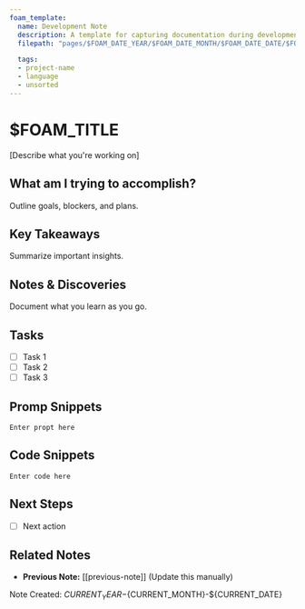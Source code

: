 ```yaml
---
foam_template:
  name: Development Note
  description: A template for capturing documentation during development.
  filepath: "pages/$FOAM_DATE_YEAR/$FOAM_DATE_MONTH/$FOAM_DATE_DATE/$FOAM_SLUG.md"

  tags: 
  - project-name
  - language
  - unsorted
---
```

# $FOAM_TITLE

[Describe what you're working on]

## What am I trying to accomplish?

Outline goals, blockers, and plans.

## Key Takeaways

Summarize important insights.

## Notes & Discoveries

Document what you learn as you go.

## Tasks

- [ ] Task 1
- [ ] Task 2
- [ ] Task 3

## Promp Snippets

```
Enter propt here
```

## Code Snippets

```
Enter code here
```

## Next Steps

- [ ] Next action

## Related Notes

- **Previous Note:** [[previous-note]] (Update this manually)

Note Created: ${CURRENT_YEAR}-${CURRENT_MONTH}-${CURRENT_DATE}
